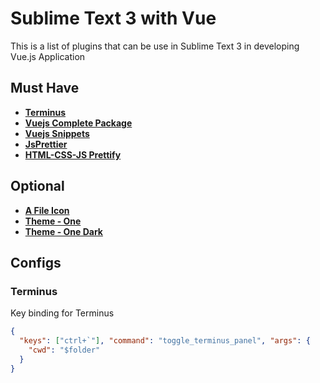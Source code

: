 # Sublime Text 3 with Vue
This is a list of plugins that can be use in Sublime Text 3 in developing Vue.js Application
## Must Have
 - **[Terminus](https://packagecontrol.io/packages/Terminus)**
 - **[Vuejs Complete Package](https://packagecontrol.io/packages/Vuejs%20Complete%20Packages)**
 - **[Vuejs Snippets](https://packagecontrol.io/packages/Vuejs%20Snippets)**
 - **[JsPrettier](https://packagecontrol.io/packages/JsPrettier)**
 - **[HTML-CSS-JS Prettify](https://packagecontrol.io/packages/HTML-CSS-JS%20Prettify)**
## Optional
 - **[A File Icon](https://packagecontrol.io/packages/A%20File%20Icon)**
 - **[Theme - One](https://packagecontrol.io/packages/Theme%20-%20One)**
 - **[Theme - One Dark](https://packagecontrol.io/packages/Theme%20-%20One%20Dark)**

## Configs
### Terminus
Key binding for Terminus
```json
{ 
  "keys": ["ctrl+`"], "command": "toggle_terminus_panel", "args": {
    "cwd": "$folder"
  }
}
```
